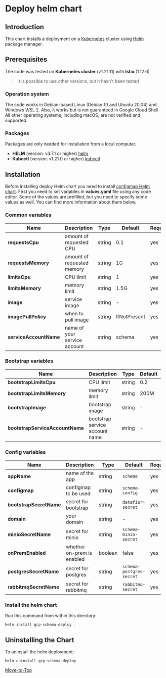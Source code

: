 <!--- Deploy --->

# Deploy helm chart

## Introduction

This chart installs a deployment on a [Kubernetes](https://kubernetes.io) cluster using [Helm](https://helm.sh) package manager.

## Prerequisites

The code was tested on **Kubernetes cluster** (v1.21.11) with **Istio** (1.12.6)
> It is possible to use other versions, but it hasn't been tested

### Operation system

The code works in Debian-based Linux (Debian 10 and Ubuntu 20.04) and Windows WSL 2. Also, it works but is not guaranteed in Google Cloud Shell. All other operating systems, including macOS, are not verified and supported.

### Packages

Packages are only needed for installation from a local computer.

* **HELM** (version: v3.7.1 or higher) [helm](https://helm.sh/docs/intro/install/)
* **Kubectl** (version: v1.21.0 or higher) [kubectl](https://kubernetes.io/docs/tasks/tools/#kubectl)

## Installation

Before installing deploy Helm chart you need to install [configmap Helm chart](../configmap).
First you need to set variables in **values.yaml** file using any code editor. Some of the values are prefilled, but you need to specify some values as well. You can find more information about them below.

### Common variables

| Name | Description | Type | Default |Required |
|------|-------------|------|---------|---------|
**requestsCpu** | amount of requested CPU | string | 0.1 | yes
**requestsMemory** | amount of requested memory| string | 1G | yes
**limitsCpu** | CPU limit | string | 1 | yes
**limitsMemory** | memory limit | string | 1.5G | yes
**image** | service image | string | - | yes
**imagePullPolicy** | when to pull image | string | IfNotPresent | yes
**serviceAccountName** | name of your service account | string | schema | yes

### Bootstrap variables

| Name | Description | Type | Default |Required |
|------|-------------|------|---------|---------|
**bootstrapLimitsCpu** | CPU limit | string | 0.2 | yes
**bootstrapLimitsMemory** | memory limit | string | 200M | yes
**bootstrapImage** | bootstrap image | string | - | yes
**bootstrapServiceAccountName** | bootstrap service account name | string | - | yes

### Config variables

| Name | Description | Type | Default |Required |
|------|-------------|------|---------|---------|
**appName** | name of the app | string | `schema` | yes
**configmap** | configmap to be used | string | `schema-config` | yes
**bootstrapSecretName** | secret for bootstrap | string | `datafier-secret` | yes
**domain** | your domain | string | - | yes
**minioSecretName** | secret for minio | string | `schema-minio-secret` | yes
**onPremEnabled** | whether on-prem is enabled | boolean | false | yes
**postgresSecretName** | secret for postgres | string | `schema-postgres-secret` | yes
**rabbitmqSecretName** | secret for rabbitmq | string | `rabbitmq-secret` | yes

### Install the helm chart

Run this command from within this directory:

```console
helm install gcp-schema-deploy .
```

## Uninstalling the Chart

To uninstall the helm deployment:

```console
helm uninstall gcp-schema-deploy
```

[Move-to-Top](#deploy-helm-chart)
